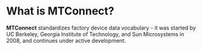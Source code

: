 # What is MTConnect?

**MTConnect** standardizes factory device data vocabulary - it was started by UC Berkeley, Georgia Institute of Technology, and Sun Microsystems in 2008, and continues under active development. 
